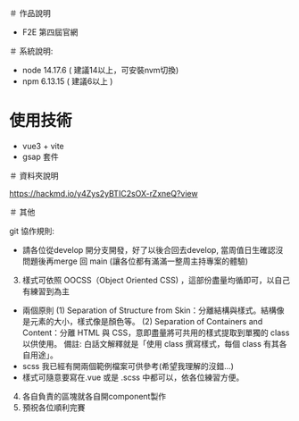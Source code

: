 ＃ 作品說明

  - F2E 第四屆官網

＃ 系統說明:
  - node 14.17.6 ( 建議14以上，可安裝nvm切換)
  - npm 6.13.15 ( 建議6以上 )
  
# 使用技術
  - vue3 + vite
  - gsap 套件
  
＃ 資料夾說明
  
  https://hackmd.io/y4Zys2yBTIC2sOX-rZxneQ?view
  
＃ 其他

git 協作規則:
- 請各位從develop 開分支開發，好了以後合回去develop, 當周值日生確認沒問題後再merge 回 main (讓各位都有滿滿一整周主持專案的體驗)

3. 樣式可依照 OOCSS（Object Oriented CSS) ，這部份盡量均循即可，以自己有練習到為主
  - 兩個原則
    (1) Separation of Structure from Skin：分離結構與樣式。結構像是元素的大小，樣式像是顏色等。
    (2) Separation of Containers and Content：分離 HTML 與 CSS，意即盡量將可共用的樣式提取到單獨的 class 以供使用。
        備註: 白話文解釋就是「使用 class 撰寫樣式，每個 class 有其各自用途」。
  - scss 我已經有開兩個範例檔案可供參考(希望我理解的沒錯...)
  - 樣式可隨意要寫在.vue 或是 .scss 中都可以，依各位練習方便。

4. 各自負責的區塊就各自開component製作
5. 預祝各位順利完賽
